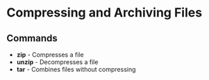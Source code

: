 # Compressing and Archiving Files

## Commands

- **zip** - Compresses a file
- **unzip** - Decompresses a file
- **tar** - Combines files without compressing